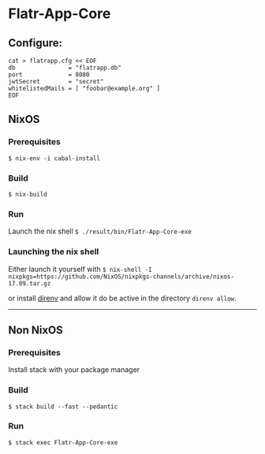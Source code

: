 # Flatr-App-Core

## Configure:

```
cat > flatrapp.cfg << EOF
db               = "flatrapp.db"
port             = 8080
jwtSecret        = "secret"
whitelistedMails = [ "foobar@example.org" ]
EOF
```

## NixOS
### Prerequisites
`$ nix-env -i cabal-install`

### Build
`$ nix-build`

### Run
Launch the nix shell
`$ ./result/bin/Flatr-App-Core-exe`

### Launching the nix shell
Either launch it yourself with `$ nix-shell -I nixpkgs=https://github.com/NixOS/nixpkgs-channels/archive/nixos-17.09.tar.gz`

or install [direnv](https://direnv.net)
and allow it do be active in the directory `direnv allow`.

---

## Non NixOS
### Prerequisites
Install stack with your package manager

### Build
`$ stack build --fast --pedantic`

### Run
`$ stack exec Flatr-App-Core-exe`
